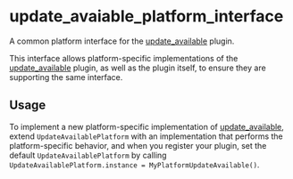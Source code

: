 # update_avaiable_platform_interface

A common platform interface for the [update_available](https://pub.dev/packages/update_available) plugin.

This interface allows platform-specific implementations of the [update_available](https://pub.dev/packages/update_available) plugin, as well as the plugin itself, to ensure they are supporting the same interface.

## Usage

To implement a new platform-specific implementation of [update_available](https://pub.dev/packages/update_available), extend `UpdateAvailablePlatform` with an implementation that performs the platform-specific behavior, and when you register your plugin, set the default `UpdateAvailablePlatform` by calling `UpdateAvailablePlatform.instance = MyPlatformUpdateAvailable()`.
